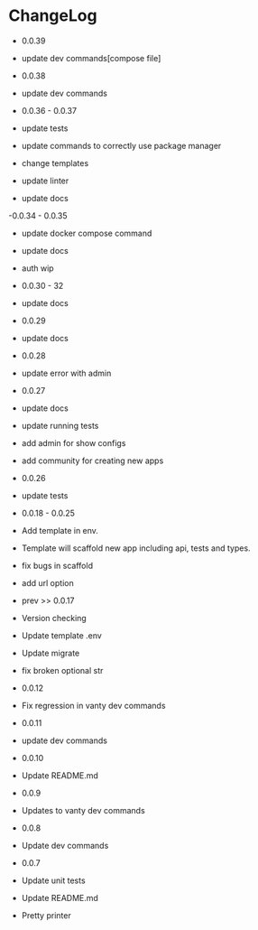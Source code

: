 # ChangeLog

- 0.0.39
- update dev commands[compose file]

- 0.0.38
- update dev commands

- 0.0.36 - 0.0.37
- update tests
- update commands to correctly use package manager
- change templates
- update linter
- update docs

-0.0.34 - 0.0.35
- update docker compose command
- update docs
- auth wip


- 0.0.30 - 32
- update docs

- 0.0.29
- update docs

- 0.0.28
- update error with admin

- 0.0.27
- update docs
- update running tests
- add admin for show configs
- add community for creating new apps

- 0.0.26
- update tests

- 0.0.18 - 0.0.25
- Add template in env.
- Template will scaffold new app including api, tests and types.
- fix bugs in scaffold
- add url option

- prev >> 0.0.17
- Version checking
- Update template .env
- Update migrate
- fix broken optional str

- 0.0.12
- Fix regression in vanty dev commands

- 0.0.11
- update dev commands

- 0.0.10
- Update README.md

- 0.0.9
- Updates to vanty dev commands

- 0.0.8
- Update dev commands

- 0.0.7
- Update unit tests
- Update README.md
- Pretty printer
